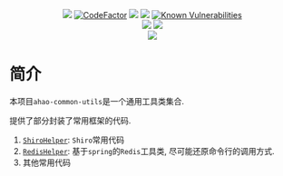 <p align="center">
  <a href="https://travis-ci.com/Ahaochan/ahao-common-utils"><img src="https://travis-ci.com/Ahaochan/ahao-common-utils.svg?branch=master"></a>
  <a href="https://www.codefactor.io/repository/github/ahaochan/ahao-common-utils/overview/master"><img src="https://www.codefactor.io/repository/github/ahaochan/ahao-common-utils/badge/master" title="CodeFactor"></a>
  <a href="https://www.codacy.com/app/Ahaochan/ahao-common-utils?utm_source=github.com&amp;utm_medium=referral&amp;utm_content=Ahaochan/ahao-common-utils&amp;utm_campaign=Badge_Grade"><img src="https://api.codacy.com/project/badge/Grade/a04e09aa234b49b0b905b5d273688cac"/></a>
  <a href="https://depshield.github.io"><img src="https://depshield.sonatype.org/badges/owner/repository/depshield.svg"/></a>
  <a href="https://snyk.io/test/github/Ahaochan/ahao-common-utils?targetFile=pom.xml"><img src="https://snyk.io/test/github/Ahaochan/ahao-common-utils/badge.svg?targetFile=pom.xml" alt="Known Vulnerabilities" data-canonical-src="https://snyk.io/test/github/Ahaochan/ahao-common-utils?targetFile=pom.xml"></a>
 
  <br/>
  <a href="https://bestpractices.coreinfrastructure.org/projects/3004"><img src="https://bestpractices.coreinfrastructure.org/projects/3004/badge"></a>
  <a href="https://codecov.io/gh/Ahaochan/ahao-common-utils"><img src="https://codecov.io/gh/Ahaochan/ahao-common-utils/branch/master/graph/badge.svg"/></a>
 
  <br/>
  <a href="https://codescene.io/projects/5909/jobs/latest-successful/results"><img src="https://codescene.io/projects/5909/status.svg" /></a>
</p>

# 简介
本项目`ahao-common-utils`是一个通用工具类集合.

提供了部分封装了常用框架的代码.
1. [`ShiroHelper`](src/main/java/moe/ahao/util/shiro/ShiroHelper.java): `Shiro`常用代码
2. [`RedisHelper`](src/main/java/moe/ahao/util/spring/redis/RedisHelper.java): 基于`spring`的`Redis`工具类, 尽可能还原命令行的调用方式.
3. 其他常用代码
